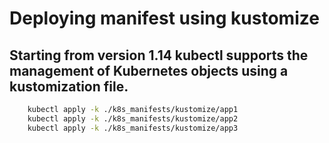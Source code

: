 # Deploying manifest using kustomize

## Starting from version 1.14 kubectl supports the management of Kubernetes objects using a kustomization file.

```sh
    kubectl apply -k ./k8s_manifests/kustomize/app1
    kubectl apply -k ./k8s_manifests/kustomize/app2
    kubectl apply -k ./k8s_manifests/kustomize/app3
```
